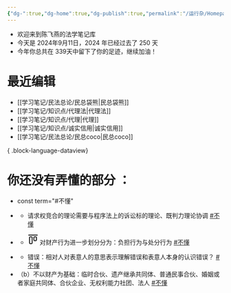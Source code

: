 ```yaml
---
{"dg-":true,"dg-home":true,"dg-publish":true,"permalink":"/运行杂/Homepage/","tags":["gardenEntry"],"dgPassFrontmatter":true}
---
```


- 欢迎来到陈飞燕的法学笔记库
- 今天是 2024年9月11日，2024 年已经过去了 250 天
- 今年你总共在 339天中留下了你的足迹，继续加油！

# 最近编辑
- [[学习笔记/民法总论/民总袋熊\|民总袋熊]]
- [[学习笔记/知识点/代理法\|代理法]]
- [[学习笔记/知识点/代理\|代理]]
- [[学习笔记/知识点/诚实信用\|诚实信用]]
- [[学习笔记/民法总论/民总coco\|民总coco]]

{ .block-language-dataview}

# 你还没有弄懂的部分 ：
<div><ul class="dataview list-view-ul"><li><span>const term="#不懂" </span></li><li><span><ul>
<li dir="auto">请求权竞合的理论需要与程序法上的诉讼标的理论、既判力理论协调 <a href="#不懂" class="tag" target="_blank" rel="noopener">#不懂</a></li>
</ul></span></li><li><span><ul>
<li dir="auto" class="lc-list-callout" data-callout="￥" style="--lc-callout-color: 124, 77, 255;"><span class="lc-li-wrapper"><span class="lc-list-marker"><svg xmlns="http://www.w3.org/2000/svg" width="24" height="24" viewBox="0 0 24 24" fill="none" stroke="currentColor" stroke-width="2" stroke-linecap="round" stroke-linejoin="round" class="svg-icon lucide-align-start-horizontal"><rect x="4" y="6" width="6" height="16" rx="2"></rect><rect x="14" y="6" width="6" height="9" rx="2"></rect><path d="M22 2H2"></path></svg></span> 对财产行为进一步划分分为：负担行为与处分行为 <a href="#不懂" class="tag" target="_blank" rel="noopener">#不懂</a></span></li>
</ul></span></li><li><span><ul>
<li dir="auto">错误：相对人对表意人的意思表示理解错误和表意人本身的认识错误？ <a href="#不懂" class="tag" target="_blank" rel="noopener">#不懂</a></li>
</ul></span></li><li><span>（b）不以财产为基础：临时合伙、遗产继承共同体、普通民事合伙、婚姻或者家庭共同体、合伙企业、无权利能力社团、法人 <a href="#不懂" class="tag" target="_blank" rel="noopener">#不懂</a></span></li></ul></div>

